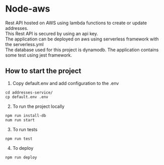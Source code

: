 # Node-aws

Rest API hosted on AWS using lambda functions to create or update addresses.  
This Rest API is secured by using an api key.  
The application can be deployed on aws using serverless framework with the serverless.yml  
The database used for this project is dynamodb. 
The application contains some test using jest framework. 

## How to start the project

1. Copy default.env and add configuration to the .env
``` 
cd addresses-service/
cp default.env .env
```

2. To run the project locally 
``` 
npm run install-db
num run start
```

3. To run tests
``` 
npm run test
```

4. To deploy
``` 
npm run deploy
```
